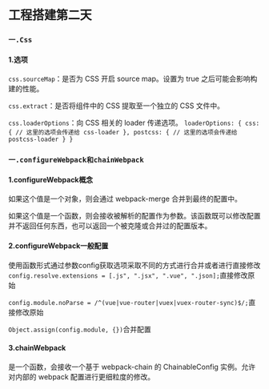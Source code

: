 # `工程搭建第二天`
### `一.Css`
#### 1.选项

`css.sourceMap`：是否为 CSS 开启 source map。设置为 true 之后可能会影响构建的性能。
                
`css.extract`：是否将组件中的 CSS 提取至一个独立的 CSS 文件中。

`css.loaderOptions`：向 CSS 相关的 loader 传递选项。
`loaderOptions: {
    css: {
       // 这里的选项会传递给 css-loader
    },
    postcss: {
       // 这里的选项会传递给 postcss-loader
    }
}`

### `一.configureWebpack和chainWebpack`

#### 1.configureWebpack概念

如果这个值是一个对象，则会通过 webpack-merge 合并到最终的配置中。

如果这个值是一个函数，则会接收被解析的配置作为参数。该函数既可以修改配置并不返回任何东西，也可以返回一个被克隆或合并过的配置版本。

#### 2.configureWebpack一般配置

使用函数形式通过参数config获取选项采取不同的方式进行合并或者进行直接修改
`config.resolve.extensions = [.js", ".jsx", ".vue", ".json];`直接修改原始

`config.module.noParse = /^(vue|vue-router|vuex|vuex-router-sync)$/;`直接修改原始

`Object.assign(config.module, {})`合并配置

#### 3.chainWebpack

是一个函数，会接收一个基于 webpack-chain 的 ChainableConfig 实例。允许对内部的 webpack 配置进行更细粒度的修改。
